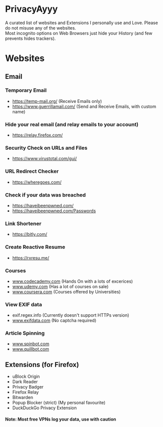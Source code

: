 # PrivacyAyyy
A curated list of websites and Extensions I personally use and Love. Please do not misuse any of the websites. </br>
Most incognito options on Web Browsers just hide your History (and few prevents hides trackers). 

# Websites </br>
## Email
### Temporary Email </br>
- https://temp-mail.org/            (Receive Emails only)
- https://www.guerrillamail.com/    (Send and Receive Emails, with custom name)

### Hide your real email (and relay emails to your account)
- https://relay.firefox.com/

### Security Check on URLs and Files </br>
- https://www.virustotal.com/gui/

### URL Redirect Checker
- https://wheregoes.com/

### Check if your data was breached
- https://haveibeenpwned.com/
- https://haveibeenpwned.com/Passwords

### Link Shortener 
- https://bitly.com/

### Create Reactive Resume
- https://rxresu.me/

### Courses
- www.codecademy.com (Hands On with a lots of excerices)
- www.udemy.com (Has a lot of courses on sale)
- www.coursera.com (Courses offered by Universities)

### View EXIF data
- exif.regex.info (Currently doesn't support HTTPs version)
- www.exifdata.com (No captcha required)

### Article Spinning
- www.spinbot.com
- www.quillbot.com

## Extensions (for Firefox) </br>
- uBlock Origin
- Dark Reader 
- Privacy Badger
- Firefox Relay
- Bitwarden
- Popup Blocker (strict) (My personal favourite)
- DuckDuckGo Privacy Extension
#### Note: Most free VPNs log your data, use with caution
